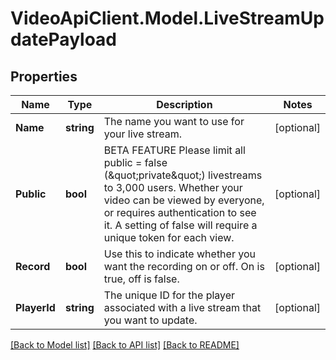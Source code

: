 # VideoApiClient.Model.LiveStreamUpdatePayload

## Properties

Name | Type | Description | Notes
------------ | ------------- | ------------- | -------------
**Name** | **string** | The name you want to use for your live stream. | [optional] 
**Public** | **bool** | BETA FEATURE Please limit all public &#x3D; false (\&quot;private\&quot;) livestreams to 3,000 users. Whether your video can be viewed by everyone, or requires authentication to see it. A setting of false will require a unique token for each view. | [optional] 
**Record** | **bool** | Use this to indicate whether you want the recording on or off. On is true, off is false. | [optional] 
**PlayerId** | **string** | The unique ID for the player associated with a live stream that you want to update. | [optional] 

[[Back to Model list]](../README.md#documentation-for-models) [[Back to API list]](../README.md#documentation-for-api-endpoints) [[Back to README]](../README.md)

